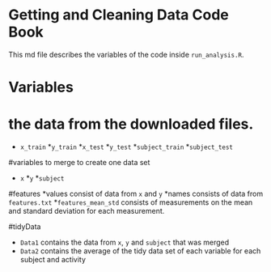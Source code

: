 # Getting and Cleaning Data Code Book 

This md file describes the variables of the code inside `run_analysis.R`.

# Variables

# the data from the downloaded files.
* `x_train`
*`y_train`
*`x_test`
*`y_test`
*`subject_train`
*`subject_test`

#variables to merge to create one data set
* `x`
*`y` 
*`subject`


#features
*values consist of data from `x` and `y` 
*names consists of data from `features.txt` 
*`features_mean_std` consists of measurements on the mean and standard deviation for each measurement.

#tidyData
* `Data1` contains the data from `x`, `y` and `subject` that was merged
* `Data2` contains the average of the tidy data set of each variable for each subject and activity

